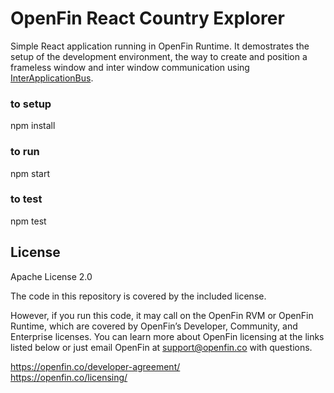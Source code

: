 # OpenFin React Country Explorer

Simple React application running in OpenFin Runtime. It demostrates the setup of the development environment, the way to create and position a frameless window and inter window communication using [InterApplicationBus](https://cdn.openfin.co/docs/javascript/stable/InterApplicationBus.html).

### to setup
npm install

### to run
npm start

### to test
npm test

## License
Apache License 2.0

The code in this repository is covered by the included license.

However, if you run this code, it may call on the OpenFin RVM or OpenFin Runtime, which are covered by OpenFin’s Developer, Community, and Enterprise licenses. You can learn more about OpenFin licensing at the links listed below or just email OpenFin at support@openfin.co with questions.

https://openfin.co/developer-agreement/ <br/>
https://openfin.co/licensing/
